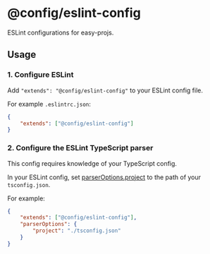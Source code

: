 # @config/eslint-config

ESLint configurations for easy-projs.

## Usage
### 1. Configure ESLint

Add `"extends": "@config/eslint-config"` to your ESLint config file.

For example `.eslintrc.json`:
```json
{
    "extends": ["@config/eslint-config"]
}
```

### 2. Configure the ESLint TypeScript parser

This config requires knowledge of your TypeScript config.

In your ESLint config, set [parserOptions.project] to the path of your `tsconfig.json`.

For example:
```json
{
    "extends": ["@config/eslint-config"],
    "parserOptions": {
        "project": "./tsconfig.json"
    }
}
```

[parserOptions.project]: https://github.com/typescript-eslint/typescript-eslint/tree/master/packages/parser#parseroptionsproject
